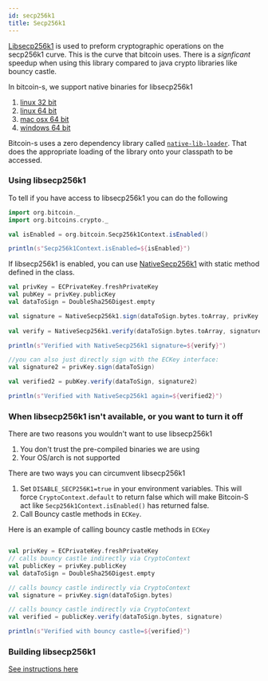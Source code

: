 ```yaml
---
id: secp256k1
title: Secp256k1
---
```


[Libsecp256k1](https://github.com/bitcoin-core/secp256k1) is used to preform cryptographic operations on the secp256k1 curve.
This is the curve that bitcoin uses. There is a _signficant_ speedup when using this library compared to java crypto libraries
like bouncy castle.

In bitcoin-s, we support native binaries for libsecp256k1

1. [linux 32 bit](../../secp256k1jni/natives/linux_32)
2. [linux 64 bit](../../secp256k1jni/natives/linux_64)
3. [mac osx 64 bit](../../secp256k1jni/natives/osx_64)
4. [windows 64 bit](../../secp256k1jni/natives/windows_64)

Bitcoin-s uses a zero dependency library called [`native-lib-loader`](https://github.com/scijava/native-lib-loader). 
That does the appropriate loading of the library onto your classpath to be accessed.

### Using libsecp256k1

To tell if you have access to libsecp256k1 you can do the following

```scala mdoc:invisible
import org.bitcoin._
import org.bitcoins.crypto._

```

```scala mdoc:compile-only
val isEnabled = org.bitcoin.Secp256k1Context.isEnabled()

println(s"Secp256k1Context.isEnabled=${isEnabled}")
```

If libsecp256k1 is enabled, you can use [NativeSecp256k1](/api/org/bitcoin/NativeSecp256k1)
with static method defined in the class.


```scala mdoc:compile-only
val privKey = ECPrivateKey.freshPrivateKey
val pubKey = privKey.publicKey
val dataToSign = DoubleSha256Digest.empty

val signature = NativeSecp256k1.sign(dataToSign.bytes.toArray, privKey.bytes.toArray)
    
val verify = NativeSecp256k1.verify(dataToSign.bytes.toArray, signature, pubKey.bytes.toArray)

println(s"Verified with NativeSecp256k1 signature=${verify}")

//you can also just directly sign with the ECKey interface:
val signature2 = privKey.sign(dataToSign)

val verified2 = pubKey.verify(dataToSign, signature2)

println(s"Verified with NativeSecp256k1 again=${verified2}")

```

### When libsecp256k1 isn't available, or you want to turn it off

There are two reasons you wouldn't want to use libsecp256k1 

1. You don't trust the pre-compiled binaries we are using
2. Your OS/arch is not supported

There are two ways you can circumvent libsecp256k1

1. Set `DISABLE_SECP256K1=true` in your environment variables. This will force `CryptoContext.default` to return false which will make Bitcoin-S act like `Secp256k1Context.isEnabled()` has returned false.
2. Call Bouncy castle methods in `ECKey`. 

Here is an example of calling bouncy castle methods in `ECKey`

```scala mdoc:to-string

val privKey = ECPrivateKey.freshPrivateKey
// calls bouncy castle indirectly via CryptoContext
val publicKey = privKey.publicKey
val dataToSign = DoubleSha256Digest.empty

// calls bouncy castle indirectly via CryptoContext
val signature = privKey.sign(dataToSign.bytes)

// calls bouncy castle indirectly via CryptoContext
val verified = publicKey.verify(dataToSign.bytes, signature)

println(s"Verified with bouncy castle=${verified}")

```

### Building libsecp256k1

[See instructions here](add-to-jni.md#adding-to-bitcoin-s)
